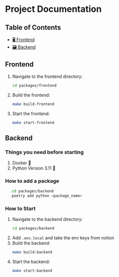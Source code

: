 # Project Documentation

## Table of Contents
- [🖥️ Frontend](#frontend)
- [🗃️ Backend](#backend)

## Frontend
1. Navigate to the frontend directory:
   ```sh
   cd packages/frontend
   ```
2. Build the frontend:
   ```sh
   make build-frontend
   ```
3. Start the frontend:
   ```sh
   make start-frontend
   ```

## Backend 

### Things you need before starting
1. Docker 🐳
2. Python Version 3.11 🐍

### How to add a package
```sh
   cd packages/backend
   poetry add python <package_name>

   ```


### How to Start
1. Navigate to the backend directory:
   ```sh
   cd packages/backend
   ```
2. Add `.env.local` and take the env keys from notion
3. Build the backend:
   ```sh
   make build-backend
   ```
4. Start the backend:
   ```sh
   make start-backend
   ```
